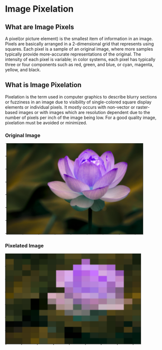
<h1>Image Pixelation</h1>
<div>
<h2>What are Image Pixels</h2>
  <p>
    A pixel(or picture element) is the smallest item of information in an image. Pixels are basically arranged in a 2-dimensional grid that represents using squares. Each pixel is a sample of an original image, where more samples typically provide more-accurate representations of the original. The intensity of each pixel is variable; in color systems, each pixel has typically three or four components such as red, green, and blue, or cyan, magenta, yellow, and black.
  </p>
  </div>
  
  <div>
  <h2>What is Image Pixelation</h2>
  <p>Pixelation is the term used in computer graphics to describe blurry sections or fuzziness in an image due to visibility of single-colored square display elements or individual pixels. It mostly occurs with non-vector or raster-based images or with images which are resolution dependent due to the number of pixels per inch of the image being low. For a good quality image, pixelation must be avoided or minimized.</p>
  </div>
  
  <div>
  <h3>Original Image</h3>
  <img src="original.PNG" height=300,width=300/>
  </div>
  
  <div>
  <h3>Pixelated Image</h3>
  <img src="output.PNG" height=300,width=300/>
  </div>

